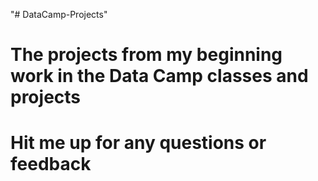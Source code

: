 "# DataCamp-Projects" 
# The projects from my beginning work in the Data Camp classes and projects
# Hit me up for any questions or feedback
